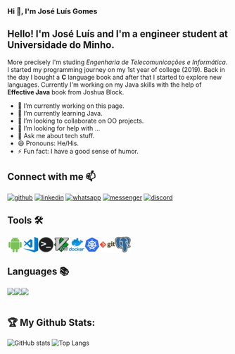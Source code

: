 ### Hi 👋, I'm José Luís Gomes
## Hello! I'm José Luís and I'm a engineer student at Universidade do Minho. 
More precisely I'm studing *Engenharia de Telecomunicações e Informática*.
I started my programming journey on my 1st year of college (2019). Back in the day  I bought a **C** language book and after that I started to explore new languages. 
Currently I'm working on my Java skills with the help of **Effective Java** book from Joshua Block. 

- 🔭 I’m currently working on this page. 
- 🌱 I’m currently learning Java. 
- 👯 I’m looking to collaborate on OO projects. 
- 🤔 I’m looking for help with ... 
- 💬 Ask me about tech stuff. 
- 😄 Pronouns: He/His. 
- ⚡ Fun fact: I have a good sense of humor. 

## Connect with me 📫 

[<img src='https://cdn.jsdelivr.net/npm/simple-icons@3.0.1/icons/github.svg' alt='github' height='40'>](https://github.com/joseluisgomes)  [<img src='https://cdn.jsdelivr.net/npm/simple-icons@3.0.1/icons/linkedin.svg' alt='linkedin' height='40'>](https://www.linkedin.com/in/josé-gomes-0a11b5206/) [<img src='https://cdn.jsdelivr.net/npm/simple-icons@3.0.1/icons/whatsapp.svg' alt='whatsapp' height='40'>](https://www.linkedin.com/in/josé-gomes-0a11b5206/) [<img src='https://cdn.jsdelivr.net/npm/simple-icons@3.0.1/icons/messenger.svg' alt='messenger' height='40'>](https://www.linkedin.com/in/josé-gomes-0a11b5206/) [<img src='https://cdn.jsdelivr.net/npm/simple-icons@3.0.1/icons/discord.svg' alt='discord' height='40'>](https://www.linkedin.com/in/josé-gomes-0a11b5206/)

## Tools 🛠️
<img align="left" alt="Android Studio" width="35px" src="https://raw.githubusercontent.com/github/explore/78df643247d429f6cc873026c0622819ad797942/topics/android/android.png" />
<img align="left" alt="Visual Studio Code" width="35px" src="https://raw.githubusercontent.com/github/explore/80688e429a7d4ef2fca1e82350fe8e3517d3494d/topics/visual-studio-code/visual-studio-code.png" />
<img align="left" alt="Terminal" width="35px" src="https://raw.githubusercontent.com/github/explore/80688e429a7d4ef2fca1e82350fe8e3517d3494d/topics/terminal/terminal.png" />
<img align="left" alt="GitHub" width="35px" src="https://raw.githubusercontent.com/github/explore/78df643247d429f6cc873026c0622819ad797942/topics/vim/vim.png"/>
<img align="left" alt="Docker" width="35px" src="https://raw.githubusercontent.com/github/explore/80688e429a7d4ef2fca1e82350fe8e3517d3494d/topics/docker/docker.png"/>
<img align="left" alt="Kubernetes" width="35px" src="https://raw.githubusercontent.com/github/explore/80688e429a7d4ef2fca1e82350fe8e3517d3494d/topics/kubernetes/kubernetes.png"/>
<img align="left" alt="GitHub" width="35px" src="https://raw.githubusercontent.com/github/explore/78df643247d429f6cc873026c0622819ad797942/topics/git/git.png"/>
<img align="left" alt="Postgresql" width="35px" src="https://raw.githubusercontent.com/github/explore/80688e429a7d4ef2fca1e82350fe8e3517d3494d/topics/postgresql/postgresql.png"/>

<br />
<br />

## Languages 📚
<img align="left" src="https://cdn.jsdelivr.net/npm/programming-languages-logos/src/java/java.png" height="35"/> 
<img align="left" src="https://cdn.jsdelivr.net/npm/programming-languages-logos/src/kotlin/kotlin.png" height="35"/> 
<img align="left" src="https://cdn.jsdelivr.net/npm/programming-languages-logos/src/c/c.png" height="35"/> 

<br />
<br />

## 🏆 My Github Stats:
![GitHub stats](https://github-readme-stats.vercel.app/api?username=joseluisgomes&show_icons=true&theme=tokyonight)
![Top Langs](https://github-readme-stats.vercel.app/api/top-langs/?username=joseluisgomes&theme=tokyonight)
